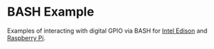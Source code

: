 BASH Example
============

Examples of interacting with digital GPIO via BASH for [Intel Edison](./edison/README.md) and 
[Raspberry Pi](./raspberry-pi/README.md).